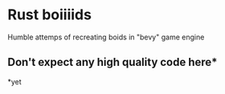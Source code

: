 # Rust boiiiids

Humble attemps of recreating boids in "bevy" game engine

## Don't expect any high quality code here\*

\*yet
